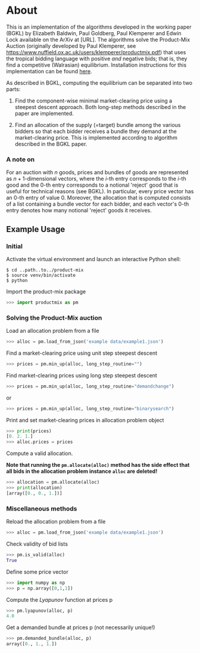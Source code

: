 # About

This is an implementation of the algorithms developed in the working paper (BGKL) by Elizabeth Baldwin, Paul Goldberg,
Paul Klemperer and Edwin Lock available on the ArXiv at [URL]. The algorithms solve the Product-Mix Auction (originally
developed by Paul Klemperer, see https://www.nuffield.ox.ac.uk/users/klemperer/productmix.pdf) that uses the tropical
bidding language with positive *and* negative bids; that is, they find a competitive (Walrasian) equilibrium.
Installation instructions for this implementation can be found [here](install.md).

As described in BGKL, computing the equilibrium can be separated into two parts:

1) Find the component-wise minimal market-clearing price using a steepest
descent approach. Both long-step methods described in the paper are
implemented.

2) Find an allocation of the supply (=target) bundle among the various bidders
so that each bidder receives a bundle they demand at the market-clearing price.
This is implemented according to algorithm described in the BGKL paper.

### A note on 
For an auction with $n$ goods, prices and bundles of goods are represented as $n+1$-dimensional vectors, where the $i$-th
entry corresponds to the $i$-th good and the $0$-th entry corresponds to a notional 'reject' good that is useful for
technical reasons (see BGKL). In particular, every price vector has an $0$-th entry of value 0. Moreover, the allocation
that is computed consists of a list containing a bundle vector for each bidder, and each vector's $0$-th entry denotes
how many notional 'reject' goods it receives.

## Example Usage

### Initial
Activate the virtual environment and launch an interactive Python shell:

```console
$ cd ..path..to../product-mix
$ source venv/bin/activate
$ python
```

Import the product-mix package
```python
>>> import productmix as pm
```

### Solving the Product-Mix auction

Load an allocation problem from a file
```python
>>> alloc = pm.load_from_json('example data/example1.json')
```

Find a market-clearing price using unit step steepest descent
```python
>>> prices = pm.min_up(alloc, long_step_routine="")
```

Find market-clearing prices using long step steepest descent
```python
>>> prices = pm.min_up(alloc, long_step_routine="demandchange")
```
or
```python
>>> prices = pm.min_up(alloc, long_step_routine="binarysearch")
```

Print and set market-clearing prices in allocation problem object
```python
>>> print(prices)
[0. 2. 1.]
>>> alloc.prices = prices
```

Compute a valid allocation.

**Note that running the `pm.allocate(alloc)` method has
the side effect that all bids in the allocation problem instance `alloc`
are deleted!**
```python
>>> allocation = pm.allocate(alloc)
>>> print(allocation)
[array([0., 0., 1.])]
```


### Miscellaneous methods

Reload the allocation problem from a file
```python
>>> alloc = pm.load_from_json('example data/example1.json')
```

Check validity of bid lists
```python
>>> pm.is_valid(alloc)
True
```

Define some price vector
```python
>>> import numpy as np
>>> p = np.array([0,1,1])
```

Compute the *Lyapunov* function at prices p
```python
>>> pm.lyapunov(alloc, p)
4.0
```

Get a demanded bundle at prices p (not necessarily unique!)
```python
>>> pm.demanded_bundle(alloc, p)
array([0., 1., 1.])
```

